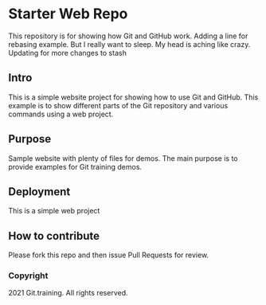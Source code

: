 # Starter Web Repo

This repository is for showing how Git and GitHub work. Adding a line for rebasing example. But I really want to sleep. My head is aching like crazy. Updating for more changes to stash

## Intro

This is a simple website project for showing how to use Git and GitHub. This example is to show different parts of the Git repository and various commands using a web project.


## Purpose

Sample website with plenty of files for demos. The main purpose is to provide examples for Git training demos.

## Deployment

This is a simple web project

## How to contribute

Please fork this repo and then issue Pull Requests for review.

### Copyright

2021 Git.training. All rights reserved.